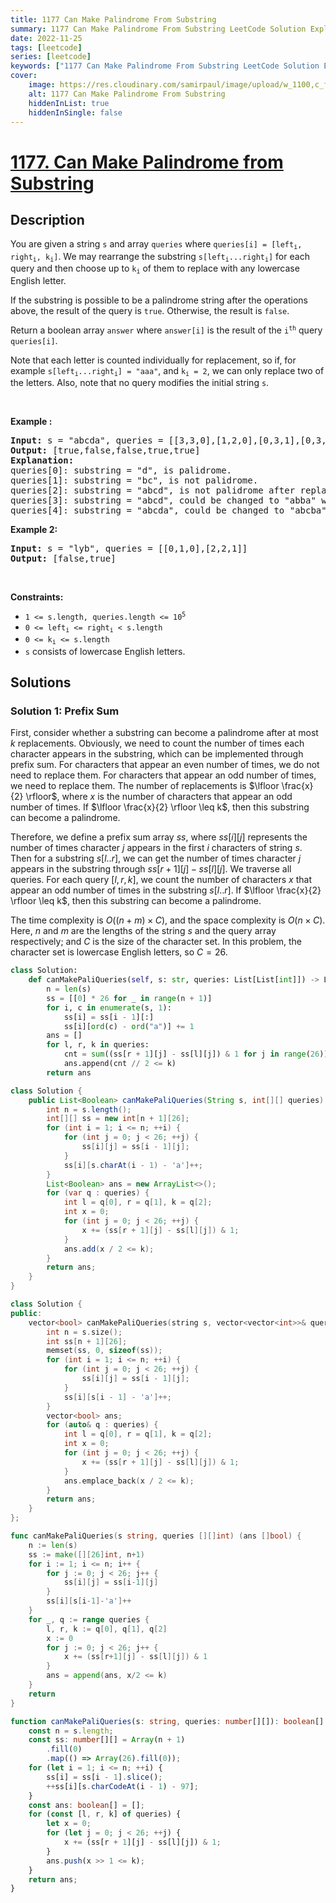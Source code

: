 ```yaml
---
title: 1177 Can Make Palindrome From Substring
summary: 1177 Can Make Palindrome From Substring LeetCode Solution Explained
date: 2022-11-25
tags: [leetcode]
series: [leetcode]
keywords: ["1177 Can Make Palindrome From Substring LeetCode Solution Explained in all languages", "1177 Can Make Palindrome From Substring", "LeetCode", "leetcode solution in Python3 C++ Java Go PHP Ruby Swift TypeScript Rust C# JavaScript C", "GeeksforGeeks", "InterviewBit", "Coding Ninjas", "HackerRank", "HackerEarth", "CodeChef", "TopCoder", "AlgoExpert", "freeCodeCamp", "Codeforces", "GitHub", "AtCoder", "Samir Paul"]
cover:
    image: https://res.cloudinary.com/samirpaul/image/upload/w_1100,c_fit,co_rgb:FFFFFF,l_text:Arial_75_bold:1177 Can Make Palindrome From Substring - Solution Explained/problem-solving.webp
    alt: 1177 Can Make Palindrome From Substring
    hiddenInList: true
    hiddenInSingle: false
---
```



# [1177. Can Make Palindrome from Substring](https://leetcode.com/problems/can-make-palindrome-from-substring)


## Description

<p>You are given a string <code>s</code> and array <code>queries</code> where <code>queries[i] = [left<sub>i</sub>, right<sub>i</sub>, k<sub>i</sub>]</code>. We may rearrange the substring <code>s[left<sub>i</sub>...right<sub>i</sub>]</code> for each query and then choose up to <code>k<sub>i</sub></code> of them to replace with any lowercase English letter.</p>

<p>If the substring is possible to be a palindrome string after the operations above, the result of the query is <code>true</code>. Otherwise, the result is <code>false</code>.</p>

<p>Return a boolean array <code>answer</code> where <code>answer[i]</code> is the result of the <code>i<sup>th</sup></code> query <code>queries[i]</code>.</p>

<p>Note that each letter is counted individually for replacement, so if, for example <code>s[left<sub>i</sub>...right<sub>i</sub>] = &quot;aaa&quot;</code>, and <code>k<sub>i</sub> = 2</code>, we can only replace two of the letters. Also, note that no query modifies the initial string <code>s</code>.</p>

<p>&nbsp;</p>
<p><strong class="example">Example :</strong></p>

<pre>
<strong>Input:</strong> s = &quot;abcda&quot;, queries = [[3,3,0],[1,2,0],[0,3,1],[0,3,2],[0,4,1]]
<strong>Output:</strong> [true,false,false,true,true]
<strong>Explanation:</strong>
queries[0]: substring = &quot;d&quot;, is palidrome.
queries[1]: substring = &quot;bc&quot;, is not palidrome.
queries[2]: substring = &quot;abcd&quot;, is not palidrome after replacing only 1 character.
queries[3]: substring = &quot;abcd&quot;, could be changed to &quot;abba&quot; which is palidrome. Also this can be changed to &quot;baab&quot; first rearrange it &quot;bacd&quot; then replace &quot;cd&quot; with &quot;ab&quot;.
queries[4]: substring = &quot;abcda&quot;, could be changed to &quot;abcba&quot; which is palidrome.
</pre>

<p><strong class="example">Example 2:</strong></p>

<pre>
<strong>Input:</strong> s = &quot;lyb&quot;, queries = [[0,1,0],[2,2,1]]
<strong>Output:</strong> [false,true]
</pre>

<p>&nbsp;</p>
<p><strong>Constraints:</strong></p>

<ul>
	<li><code>1 &lt;= s.length, queries.length &lt;= 10<sup>5</sup></code></li>
	<li><code>0 &lt;= left<sub>i</sub> &lt;= right<sub>i</sub> &lt; s.length</code></li>
	<li><code>0 &lt;= k<sub>i</sub> &lt;= s.length</code></li>
	<li><code>s</code> consists of lowercase English letters.</li>
</ul>

## Solutions

### Solution 1: Prefix Sum

First, consider whether a substring can become a palindrome after at most $k$ replacements. Obviously, we need to count the number of times each character appears in the substring, which can be implemented through prefix sum. For characters that appear an even number of times, we do not need to replace them. For characters that appear an odd number of times, we need to replace them. The number of replacements is $\lfloor \frac{x}{2} \rfloor$, where $x$ is the number of characters that appear an odd number of times. If $\lfloor \frac{x}{2} \rfloor \leq k$, then this substring can become a palindrome.

Therefore, we define a prefix sum array $ss$, where $ss[i][j]$ represents the number of times character $j$ appears in the first $i$ characters of string $s$. Then for a substring $s[l..r]$, we can get the number of times character $j$ appears in the substring through $ss[r + 1][j] - ss[l][j]$. We traverse all queries. For each query $[l, r, k]$, we count the number of characters $x$ that appear an odd number of times in the substring $s[l..r]$. If $\lfloor \frac{x}{2} \rfloor \leq k$, then this substring can become a palindrome.

The time complexity is $O((n + m) \times C)$, and the space complexity is $O(n \times C)$. Here, $n$ and $m$ are the lengths of the string $s$ and the query array respectively; and $C$ is the size of the character set. In this problem, the character set is lowercase English letters, so $C = 26$.

<!-- tabs:start -->

```python
class Solution:
    def canMakePaliQueries(self, s: str, queries: List[List[int]]) -> List[bool]:
        n = len(s)
        ss = [[0] * 26 for _ in range(n + 1)]
        for i, c in enumerate(s, 1):
            ss[i] = ss[i - 1][:]
            ss[i][ord(c) - ord("a")] += 1
        ans = []
        for l, r, k in queries:
            cnt = sum((ss[r + 1][j] - ss[l][j]) & 1 for j in range(26))
            ans.append(cnt // 2 <= k)
        return ans
```

```java
class Solution {
    public List<Boolean> canMakePaliQueries(String s, int[][] queries) {
        int n = s.length();
        int[][] ss = new int[n + 1][26];
        for (int i = 1; i <= n; ++i) {
            for (int j = 0; j < 26; ++j) {
                ss[i][j] = ss[i - 1][j];
            }
            ss[i][s.charAt(i - 1) - 'a']++;
        }
        List<Boolean> ans = new ArrayList<>();
        for (var q : queries) {
            int l = q[0], r = q[1], k = q[2];
            int x = 0;
            for (int j = 0; j < 26; ++j) {
                x += (ss[r + 1][j] - ss[l][j]) & 1;
            }
            ans.add(x / 2 <= k);
        }
        return ans;
    }
}
```

```cpp
class Solution {
public:
    vector<bool> canMakePaliQueries(string s, vector<vector<int>>& queries) {
        int n = s.size();
        int ss[n + 1][26];
        memset(ss, 0, sizeof(ss));
        for (int i = 1; i <= n; ++i) {
            for (int j = 0; j < 26; ++j) {
                ss[i][j] = ss[i - 1][j];
            }
            ss[i][s[i - 1] - 'a']++;
        }
        vector<bool> ans;
        for (auto& q : queries) {
            int l = q[0], r = q[1], k = q[2];
            int x = 0;
            for (int j = 0; j < 26; ++j) {
                x += (ss[r + 1][j] - ss[l][j]) & 1;
            }
            ans.emplace_back(x / 2 <= k);
        }
        return ans;
    }
};
```

```go
func canMakePaliQueries(s string, queries [][]int) (ans []bool) {
	n := len(s)
	ss := make([][26]int, n+1)
	for i := 1; i <= n; i++ {
		for j := 0; j < 26; j++ {
			ss[i][j] = ss[i-1][j]
		}
		ss[i][s[i-1]-'a']++
	}
	for _, q := range queries {
		l, r, k := q[0], q[1], q[2]
		x := 0
		for j := 0; j < 26; j++ {
			x += (ss[r+1][j] - ss[l][j]) & 1
		}
		ans = append(ans, x/2 <= k)
	}
	return
}
```

```ts
function canMakePaliQueries(s: string, queries: number[][]): boolean[] {
    const n = s.length;
    const ss: number[][] = Array(n + 1)
        .fill(0)
        .map(() => Array(26).fill(0));
    for (let i = 1; i <= n; ++i) {
        ss[i] = ss[i - 1].slice();
        ++ss[i][s.charCodeAt(i - 1) - 97];
    }
    const ans: boolean[] = [];
    for (const [l, r, k] of queries) {
        let x = 0;
        for (let j = 0; j < 26; ++j) {
            x += (ss[r + 1][j] - ss[l][j]) & 1;
        }
        ans.push(x >> 1 <= k);
    }
    return ans;
}
```

<!-- tabs:end -->

<!-- end -->
